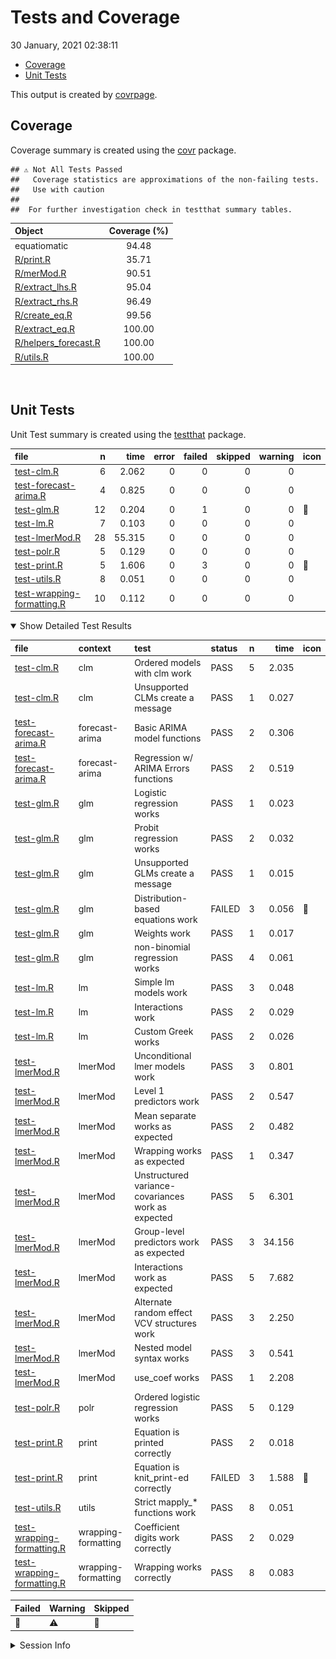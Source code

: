 Tests and Coverage
================
30 January, 2021 02:38:11

  - [Coverage](#coverage)
  - [Unit Tests](#unit-tests)

This output is created by
[covrpage](https://github.com/yonicd/covrpage).

## Coverage

Coverage summary is created using the
[covr](https://github.com/r-lib/covr) package.

    ## ⚠️ Not All Tests Passed
    ##   Coverage statistics are approximations of the non-failing tests.
    ##   Use with caution
    ## 
    ##  For further investigation check in testthat summary tables.

| Object                                           | Coverage (%) |
| :----------------------------------------------- | :----------: |
| equatiomatic                                     |    94.48     |
| [R/print.R](../R/print.R)                        |    35.71     |
| [R/merMod.R](../R/merMod.R)                      |    90.51     |
| [R/extract\_lhs.R](../R/extract_lhs.R)           |    95.04     |
| [R/extract\_rhs.R](../R/extract_rhs.R)           |    96.49     |
| [R/create\_eq.R](../R/create_eq.R)               |    99.56     |
| [R/extract\_eq.R](../R/extract_eq.R)             |    100.00    |
| [R/helpers\_forecast.R](../R/helpers_forecast.R) |    100.00    |
| [R/utils.R](../R/utils.R)                        |    100.00    |

<br>

## Unit Tests

Unit Test summary is created using the
[testthat](https://github.com/r-lib/testthat) package.

| file                                                              |  n |   time | error | failed | skipped | warning | icon |
| :---------------------------------------------------------------- | -: | -----: | ----: | -----: | ------: | ------: | :--- |
| [test-clm.R](testthat/test-clm.R)                                 |  6 |  2.062 |     0 |      0 |       0 |       0 |      |
| [test-forecast-arima.R](testthat/test-forecast-arima.R)           |  4 |  0.825 |     0 |      0 |       0 |       0 |      |
| [test-glm.R](testthat/test-glm.R)                                 | 12 |  0.204 |     0 |      1 |       0 |       0 | 🛑    |
| [test-lm.R](testthat/test-lm.R)                                   |  7 |  0.103 |     0 |      0 |       0 |       0 |      |
| [test-lmerMod.R](testthat/test-lmerMod.R)                         | 28 | 55.315 |     0 |      0 |       0 |       0 |      |
| [test-polr.R](testthat/test-polr.R)                               |  5 |  0.129 |     0 |      0 |       0 |       0 |      |
| [test-print.R](testthat/test-print.R)                             |  5 |  1.606 |     0 |      3 |       0 |       0 | 🛑    |
| [test-utils.R](testthat/test-utils.R)                             |  8 |  0.051 |     0 |      0 |       0 |       0 |      |
| [test-wrapping-formatting.R](testthat/test-wrapping-formatting.R) | 10 |  0.112 |     0 |      0 |       0 |       0 |      |

<details open>

<summary> Show Detailed Test Results </summary>

| file                                                                      | context             | test                                               | status | n |   time | icon |
| :------------------------------------------------------------------------ | :------------------ | :------------------------------------------------- | :----- | -: | -----: | :--- |
| [test-clm.R](testthat/test-clm.R#L14)                                     | clm                 | Ordered models with clm work                       | PASS   | 5 |  2.035 |      |
| [test-clm.R](testthat/test-clm.R#L34)                                     | clm                 | Unsupported CLMs create a message                  | PASS   | 1 |  0.027 |      |
| [test-forecast-arima.R](testthat/test-forecast-arima.R#L14)               | forecast-arima      | Basic ARIMA model functions                        | PASS   | 2 |  0.306 |      |
| [test-forecast-arima.R](testthat/test-forecast-arima.R#L37)               | forecast-arima      | Regression w/ ARIMA Errors functions               | PASS   | 2 |  0.519 |      |
| [test-glm.R](testthat/test-glm.R#L13)                                     | glm                 | Logistic regression works                          | PASS   | 1 |  0.023 |      |
| [test-glm.R](testthat/test-glm.R#L27)                                     | glm                 | Probit regression works                            | PASS   | 2 |  0.032 |      |
| [test-glm.R](testthat/test-glm.R#L39)                                     | glm                 | Unsupported GLMs create a message                  | PASS   | 1 |  0.015 |      |
| [test-glm.R](testthat/test-glm.R#L55)                                     | glm                 | Distribution-based equations work                  | FAILED | 3 |  0.056 | 🛑    |
| [test-glm.R](testthat/test-glm.R#L75)                                     | glm                 | Weights work                                       | PASS   | 1 |  0.017 |      |
| [test-glm.R](testthat/test-glm.R#L89)                                     | glm                 | non-binomial regression works                      | PASS   | 4 |  0.061 |      |
| [test-lm.R](testthat/test-lm.R#L8)                                        | lm                  | Simple lm models work                              | PASS   | 3 |  0.048 |      |
| [test-lm.R](testthat/test-lm.R#L22)                                       | lm                  | Interactions work                                  | PASS   | 2 |  0.029 |      |
| [test-lm.R](testthat/test-lm.R#L32_L34)                                   | lm                  | Custom Greek works                                 | PASS   | 2 |  0.026 |      |
| [test-lmerMod.R](testthat/test-lmerMod.R#L6)                              | lmerMod             | Unconditional lmer models work                     | PASS   | 3 |  0.801 |      |
| [test-lmerMod.R](testthat/test-lmerMod.R#L23)                             | lmerMod             | Level 1 predictors work                            | PASS   | 2 |  0.547 |      |
| [test-lmerMod.R](testthat/test-lmerMod.R#L36)                             | lmerMod             | Mean separate works as expected                    | PASS   | 2 |  0.482 |      |
| [test-lmerMod.R](testthat/test-lmerMod.R#L49)                             | lmerMod             | Wrapping works as expected                         | PASS   | 1 |  0.347 |      |
| [test-lmerMod.R](testthat/test-lmerMod.R#L58)                             | lmerMod             | Unstructured variance-covariances work as expected | PASS   | 5 |  6.301 |      |
| [test-lmerMod.R](testthat/test-lmerMod.R#L96)                             | lmerMod             | Group-level predictors work as expected            | PASS   | 3 | 34.156 |      |
| [test-lmerMod.R](testthat/test-lmerMod.R#L132)                            | lmerMod             | Interactions work as expected                      | PASS   | 5 |  7.682 |      |
| [test-lmerMod.R](testthat/test-lmerMod.R#L168)                            | lmerMod             | Alternate random effect VCV structures work        | PASS   | 3 |  2.250 |      |
| [test-lmerMod.R](testthat/test-lmerMod.R#L193)                            | lmerMod             | Nested model syntax works                          | PASS   | 3 |  0.541 |      |
| [test-lmerMod.R](testthat/test-lmerMod.R#L219)                            | lmerMod             | use\_coef works                                    | PASS   | 1 |  2.208 |      |
| [test-polr.R](testthat/test-polr.R#L13)                                   | polr                | Ordered logistic regression works                  | PASS   | 5 |  0.129 |      |
| [test-print.R](testthat/test-print.R#L9_L10)                              | print               | Equation is printed correctly                      | PASS   | 2 |  0.018 |      |
| [test-print.R](testthat/test-print.R#L22_L24)                             | print               | Equation is knit\_print-ed correctly               | FAILED | 3 |  1.588 | 🛑    |
| [test-utils.R](testthat/test-utils.R#L7_L10)                              | utils               | Strict mapply\_\* functions work                   | PASS   | 8 |  0.051 |      |
| [test-wrapping-formatting.R](testthat/test-wrapping-formatting.R#L5_L7)   | wrapping-formatting | Coefficient digits work correctly                  | PASS   | 2 |  0.029 |      |
| [test-wrapping-formatting.R](testthat/test-wrapping-formatting.R#L19_L21) | wrapping-formatting | Wrapping works correctly                           | PASS   | 8 |  0.083 |      |

| Failed | Warning | Skipped |
| :----- | :------ | :------ |
| 🛑      | ⚠️      | 🔶       |

</details>

<details>

<summary> Session Info </summary>

| Field    | Value                             |                                                                                                                                                                                                                                                                         |
| :------- | :-------------------------------- | :---------------------------------------------------------------------------------------------------------------------------------------------------------------------------------------------------------------------------------------------------------------------- |
| Version  | R version 4.0.3 (2020-10-10)      |                                                                                                                                                                                                                                                                         |
| Platform | x86\_64-apple-darwin17.0 (64-bit) | <a href="https://github.com/datalorax/equatiomatic/commit/78d1c915b2387aacd610bc5cef379f5567e3aa6e/checks" target="_blank"><span title="Built on Github Actions">![](https://github.com/metrumresearchgroup/covrpage/blob/actions/inst/logo/gh.png?raw=true)</span></a> |
| Running  | macOS Catalina 10.15.7            |                                                                                                                                                                                                                                                                         |
| Language | en\_US                            |                                                                                                                                                                                                                                                                         |
| Timezone | UTC                               |                                                                                                                                                                                                                                                                         |

| Package  | Version |
| :------- | :------ |
| testthat | 3.0.1   |
| covr     | 3.5.1   |
| covrpage | 0.1     |

</details>

<!--- Final Status : error/failed --->
